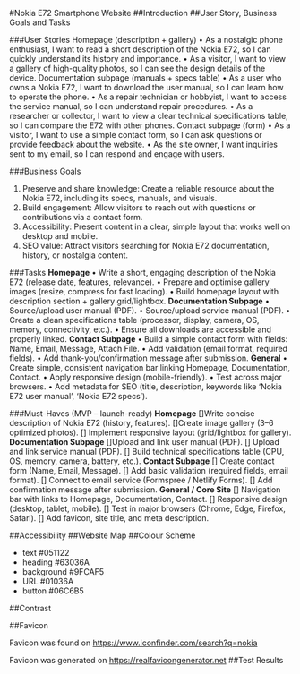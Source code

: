 #Nokia E72 Smartphone Website
##Introduction
##User Story, Business Goals and Tasks

###User Stories
Homepage (description + gallery)
•	As a nostalgic phone enthusiast, I want to read a short description of the Nokia E72, so I can quickly understand its history and importance.
•	As a visitor, I want to view a gallery of high-quality photos, so I can see the design details of the device.
Documentation subpage (manuals + specs table)
•	As a user who owns a Nokia E72, I want to download the user manual, so I can learn how to operate the phone.
•	As a repair technician or hobbyist, I want to access the service manual, so I can understand repair procedures.
•	As a researcher or collector, I want to view a clear technical specifications table, so I can compare the E72 with other phones.
Contact subpage (form)
•	As a visitor, I want to use a simple contact form, so I can ask questions or provide feedback about the website.
•	As the site owner, I want inquiries sent to my email, so I can respond and engage with users.
 
###Business Goals
1.	Preserve and share knowledge: Create a reliable resource about the Nokia E72, including its specs, manuals, and visuals.
2.	Build engagement: Allow visitors to reach out with questions or contributions via a contact form.
3.	Accessibility: Present content in a clear, simple layout that works well on desktop and mobile.
4.	SEO value: Attract visitors searching for Nokia E72 documentation, history, or nostalgia content.

###Tasks
**Homepage**
•	Write a short, engaging description of the Nokia E72 (release date, features, relevance).
•	Prepare and optimise gallery images (resize, compress for fast loading).
•	Build homepage layout with description section + gallery grid/lightbox.
**Documentation Subpage**
•	Source/upload user manual (PDF).
•	Source/upload service manual (PDF).
•	Create a clean specifications table (processor, display, camera, OS, memory, connectivity, etc.).
•	Ensure all downloads are accessible and properly linked.
**Contact Subpage**
•	Build a simple contact form with fields: Name, Email, Message, Attach File.
•	Add validation (email format, required fields).
•	Add thank-you/confirmation message after submission.
**General**
•	Create simple, consistent navigation bar linking Homepage, Documentation, Contact.
•	Apply responsive design (mobile-friendly).
•	Test across major browsers.
•	Add metadata for SEO (title, description, keywords like ‘Nokia E72 user manual’, ‘Nokia E72 specs’).

###Must-Haves (MVP – launch-ready)
**Homepage**
[]Write concise description of Nokia E72 (history, features).
[]Create image gallery (3–6 optimized photos).
[] Implement responsive layout (grid/lightbox for gallery).
**Documentation Subpage**
[]Upload and link user manual (PDF).
[] Upload and link service manual (PDF).
[] Build technical specifications table (CPU, OS, memory, camera, battery, etc.).
**Contact Subpage**
[] Create contact form (Name, Email, Message).
[] Add basic validation (required fields, email format).
[] Connect to email service (Formspree / Netlify Forms).
[] Add confirmation message after submission.
**General / Core Site**
[] Navigation bar with links to Homepage, Documentation, Contact.
[] Responsive design (desktop, tablet, mobile).
[] Test in major browsers (Chrome, Edge, Firefox, Safari).
[] Add favicon, site title, and meta description.

##Accessibility
##Website Map
##Colour Scheme

- text #051122
- heading #63036A
- background #9FCAF5
- URL #01036A
- button #06C6B5

##Contrast

##Favicon

Favicon was found on https://www.iconfinder.com/search?q=nokia

Favicon was generated on https://realfavicongenerator.net 
##Test Results